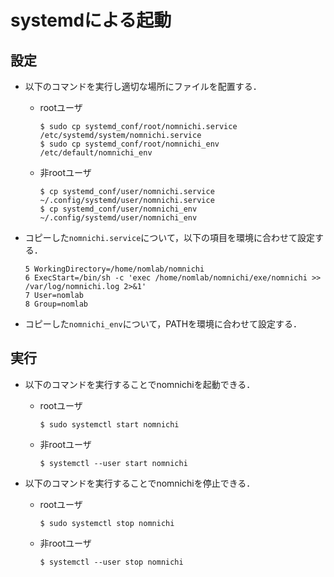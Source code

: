 # systemdによる起動

## 設定
+ 以下のコマンドを実行し適切な場所にファイルを配置する．
  + rootユーザ
    ```
    $ sudo cp systemd_conf/root/nomnichi.service /etc/systemd/system/nomnichi.service
    $ sudo cp systemd_conf/root/nomnichi_env /etc/default/nomnichi_env
    ```
  + 非rootユーザ
    ```
    $ cp systemd_conf/user/nomnichi.service ~/.config/systemd/user/nomnichi.service
    $ cp systemd_conf/user/nomnichi_env ~/.config/systemd/user/nomnichi_env
    ```
   
+ コピーした`nomnichi.service`について，以下の項目を環境に合わせて設定する．
  ```
  5 WorkingDirectory=/home/nomlab/nomnichi
  6 ExecStart=/bin/sh -c 'exec /home/nomlab/nomnichi/exe/nomnichi >> /var/log/nomnichi.log 2>&1'
  7 User=nomlab
  8 Group=nomlab
  ```

+ コピーした`nomnichi_env`について，PATHを環境に合わせて設定する．

## 実行
+ 以下のコマンドを実行することでnomnichiを起動できる．
  + rootユーザ
    ```
    $ sudo systemctl start nomnichi
    ```
  + 非rootユーザ
    ```
    $ systemctl --user start nomnichi
    ```
    
+ 以下のコマンドを実行することでnomnichiを停止できる．
  + rootユーザ
    ```
    $ sudo systemctl stop nomnichi
    ```
    
  + 非rootユーザ
    ```
    $ systemctl --user stop nomnichi
    ```
